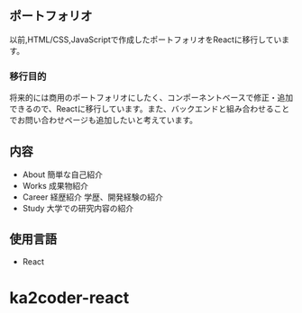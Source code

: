 ## ポートフォリオ

以前,HTML/CSS,JavaScriptで作成したポートフォリオをReactに移行しています。

### 移行目的

将来的には商用のポートフォリオにしたく、コンポーネントベースで修正・追加できるので、Reactに移行しています。また、バックエンドと組み合わせることでお問い合わせページも追加したいと考えています。

## 内容
- About
簡単な自己紹介
- Works
成果物紹介
- Career
経歴紹介
学歴、開発経験の紹介
- Study
大学での研究内容の紹介

## 使用言語
- React
# ka2coder-react

